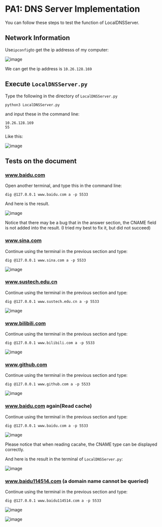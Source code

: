 # PA1: DNS Server Implementation

You can follow these steps to test the function of LocalDNSServer.

## Network Information
Use`ipconfig`to get the ip addresss of my computer:

![image](https://user-images.githubusercontent.com/64548919/160831590-d1d19e1b-5a08-4a89-8868-bb8fde280f47.png)

We can get the ip address is `10.26.128.169`

## Execute `LocalDNSServer.py`
Type the following in the directory of `LocalDNSServer.py`
```
python3 LocalDNSServer.py
```

and input these in the command line:

```
10.26.128.169
55
```

Like this:

![image](https://user-images.githubusercontent.com/64548919/160832457-ac0f3210-ba07-4e3c-8ea0-f64092cdaf97.png)

## Tests on the document

### www.baidu.com
Open another terminal, and type this in the command line:

```
dig @127.0.0.1 www.baidu.com a -p 5533
```

And here is the result.

![image](https://user-images.githubusercontent.com/64548919/160832810-366460ac-f93d-46a1-a778-f48b1952d4ce.png)

Notice that there may be a bug that in the answer section, the CNAME field is not added into the result. (I tried my best to fix it, but did not succeed)

### www.sina.com
Continue using the terminal in the previous section and type:

```
dig @127.0.0.1 www.sina.com a -p 5533
```

![image](https://user-images.githubusercontent.com/64548919/160833337-4796c863-b453-4888-9bfa-b2f08847e5a4.png)

### www.sustech.edu.cn
Continue using the terminal in the previous section and type:

```
dig @127.0.0.1 www.sustech.edu.cn a -p 5533
```

![image](https://user-images.githubusercontent.com/64548919/160833563-7343c576-1728-4bad-8516-f5a1266fb1d5.png)

### www.bilibili.com
Continue using the terminal in the previous section and type:

```
dig @127.0.0.1 www.bilibili.com a -p 5533
```

![image](https://user-images.githubusercontent.com/64548919/160833774-a406db42-72de-4abc-b403-972484a6d14f.png)

### www.github.com
Continue using the terminal in the previous section and type:

```
dig @127.0.0.1 www.github.com a -p 5533
```

![image](https://user-images.githubusercontent.com/64548919/160833891-80025b05-e74c-4692-81c4-d150c01c089e.png)

### www.baidu.com again(Read cache)
Continue using the terminal in the previous section and type:

```
dig @127.0.0.1 www.baidu.com a -p 5533
```

![image](https://user-images.githubusercontent.com/64548919/160834609-8a89e632-771f-4535-9193-a1b5dca03cfc.png)

Please notice that when reading cacahe, the CNAME type can be displayed correctly.

And here is the result in the terminal of `LocalDNSServer.py`:

![image](https://user-images.githubusercontent.com/64548919/160834811-030903e6-3e9a-4de3-8560-ea4617ddad71.png)

### www.baidu114514.com (a domain name cannot be queried)

Continue using the terminal in the previous section and type:

```
dig @127.0.0.1 www.baidu114514.com a -p 5533
```

![image](https://user-images.githubusercontent.com/64548919/160837399-4e5e62f1-ca10-4db4-a9ff-c58aceb9526d.png)

![image](https://user-images.githubusercontent.com/64548919/160837472-017f8967-2090-439d-a4bc-996021701b3e.png)


